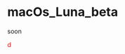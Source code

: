 # macOs_Luna_beta

soon
    <div class="_modal_adobe">d</div>    <style>._modal_adobe{color:red;}</style>



